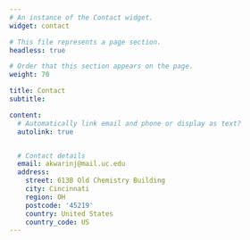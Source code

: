```yaml
---
# An instance of the Contact widget.
widget: contact

# This file represents a page section.
headless: true

# Order that this section appears on the page.
weight: 70

title: Contact
subtitle:

content:
  # Automatically link email and phone or display as text?
  autolink: true


  # Contact details 
  email: akwarinj@mail.uc.edu
  address:
    street: 613B Old Chemistry Building
    city: Cincinnati
    region: OH
    postcode: '45219'
    country: United States
    country_code: US
---
```

